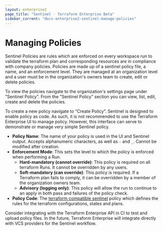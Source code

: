 ```yaml
---
layout: enterprise2
page_title: "Sentinel - Terraform Enterprise Beta"
sidebar_current: "docs-enterprise2-sentinel-manage-policies"
---
```


# Managing Policies

Sentinel Policies are rules which are enforced on every workspace run to validate the terraform plan and corresponding resources are in compliance with company policies. Policies are made up of a sentinel policy file, a name, and an enforcement level. They are managed at an organization level and a user must be in the organization's owners team to create, edit or delete policies.

To view the policies navigate to the organization's settings page under "Sentinel Policy". From the "Sentinel Policy" section you can view, list, edit, create and delete the policies.

To create a new policy navigate to “Create Policy”. Sentinel is designed to enable policy as code. As such, it is not recommended to use the Terraform Enterprise UI to manage policy. However, this interface can serve to demonstrate or manage very simple Sentinel policy. 

- **Policy Name**: The name of your policy is used in the UI and Sentinel output. Accepts alphanumeric characters, as well as `-` and `_`. Cannot be modified after creation.
- **Enforcement Mode**: This sets the level to which the policy is enforced when performing a Run.
  - **Hard-mandatory (cannot override)**: This policy is required on all terraform Runs. It cannot be overridden by any users.
  - **Soft-mandatory (can override)**: This policy is required. If a Terraform plan fails to comply, it can be overridden by a member of the organization owners team.
  - **Advisory (logging only)**: This policy will allow the run to continue to an apply in both pass and failures of the policy check.
- **Policy Code**: The [terraform compatible sentinel](https://docs.hashicorp.com/sentinel/app/terraform/) policy which defines the rules for the terraform configurations, states and plans. 

Consider integrating with the Terraform Enterprise API in CI to test and upload policy files. In the future, Terraform Enterprise will integrate directly with VCS providers for the Sentinel workflow.


